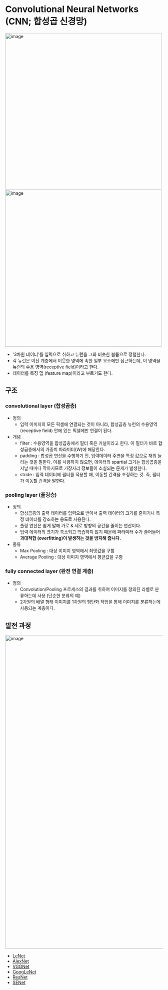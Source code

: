 # Convolutional Neural Networks (CNN; 합성곱 신경망)
<img width="500" alt="image" src="https://github.com/scottXchoo/Deep_Learning_Deep_Dive/assets/107841492/f5bd4edd-6c5f-4036-a510-3e5c463acdb1">
<img width="500" alt="image" src="https://github.com/scottXchoo/Deep_Learning_Deep_Dive/assets/107841492/4f21196b-7794-41d8-95c4-a2086580b5be">

  - '3차원 데이터'를 입력으로 취하고 뉴런을 그와 비슷한 볼륨으로 정렬한다.
  - 각 뉴런은 이전 계층에서 이웃한 영역에 속한 일부 요소에만 접근하는데, 이 영역을 뉴런의 수용 영역(receptive field)이라고 한다.
  - 데이터를 특징 맵 (feature map)이라고 부르기도 한다.


## 구조
### convolutional layer (합성곱층)
- 정의
  - 입력 이미지의 모든 픽셀에 연결되는 것이 아니라, 합성곱층 뉴런의 수용영역(receptive field) 안에 있는 픽셀에만 연결이 된다.
- 개념
  - filter : 수용영역을 합성곱층에서 필터 혹은 커널이라고 한다. 이 필터가 바로 합성곱층에서의 가중치 파라미터(W)에 해당한다.
  - padding : 합성곱 연산을 수행하기 전, 입력데이터 주변을 특정 값으로 채워 늘리는 것을 말한다. 이를 사용하지 않으면, 데이터의 spartial 크기는 합성곱층을 지날 때마다 작아지므로 가장자리 정보들이 소실되는 문제가 발생한다.
  - stride : 입력 데이터에 필터를 적용할 때, 이동할 간격을 조정하는 것. 즉, 필터가 이동할 간격을 말한다.

### pooling layer (풀링층)
- 정의
  - 합성곱층의 출력 데이터를 입력으로 받아서 출력 데이터의 크기를 줄이거나 특정 데이터를 강조하는 용도로 사용된다.
  - 풀링 연산은 쉽게 말해 가로 & 세로 방향의 공간을 줄이는 연산이다.
  - 입력 데이터의 크기가 축소되고 학습하지 않기 때문에 파라미터 수가 줄어들어 **과대적합 (overfitting)이 발생하는 것을 방지해 줍니다.**
- 종류
  - Max Pooling : 대상 이미지 영역에서 최댓값을 구함
  - Average Pooling : 대상 이미지 영역에서 평균값을 구함

### fully connected layer (완전 연결 계층)
- 정의
  - Convolution/Pooling 프로세스의 결과를 취하여 이미지를 정의된 라벨로 분류하는데 사용 (단순한 분류의 예)
  - 2차원의 배열 형태 이미지를 1차원의 평탄화 작업을 통해 이미지를 분류하는데 사용되는 계층이다.

## 발전 과정
<img width="1000" alt="image" src="https://github.com/scottXchoo/Deep_Learning_Deep_Dive/assets/107841492/e47c7440-2263-494c-b0a8-b97a00b95874">

- [LeNet](https://github.com/scottXchoo/Deep_Learning_Deep_Dive/blob/main/Model/CNN/LeNet-5.md)
- [AlexNet](https://github.com/scottXchoo/Deep_Learning_Deep_Dive/blob/main/Model/CNN/AlexNet.md)
- [VGGNet](https://github.com/scottXchoo/Deep_Learning_Deep_Dive/blob/main/Model/CNN/VGGNet.md)
- [GoogLeNet](https://github.com/scottXchoo/Deep_Learning_Deep_Dive/blob/main/Model/CNN/GoogLeNet.md)
- [ResNet](https://github.com/scottXchoo/Deep_Learning_Deep_Dive/blob/main/Model/CNN/ResNet.md)
- [SENet](https://github.com/scottXchoo/Deep_Learning_Deep_Dive/blob/main/Model/CNN/SENet.md)
